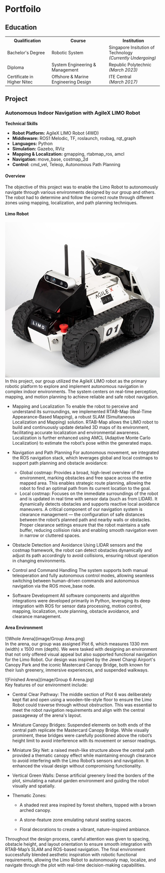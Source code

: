 # Portfoilo 


<h2 align="left">Education</h2>

<div align="left">

<table>
  <tr>
    <th>Qualification</th>
    <th>Course</th>
    <th>Institution</th>
  </tr>
    <tr>
    <td>Bachelor's Degree</td>
    <td>Robotic System</td>
    <td>Singapore Insitution of Technology<br><em>(Currently Undergoing)</em></td>
  </tr>
  <tr>
    <td>Diploma</td>
    <td>System Engineering & Management</td>
    <td>Republic Polytechnic<br><em>(March 2023)</em></td>
  </tr>
  <tr>
    <td>Certificate in Higher Nitec</td>
    <td>Offshore & Marine Engineering Design</td>
    <td>ITE Central<br><em>(March 2017)</em></td>
  </tr>
</table>

</div>

## Project
###  Autonomous Indoor Navigation with AgileX LIMO Robot
**Technical Skills**  
- **Robot Platform:** AgileX LIMO Robot (4WD)  
- **Middleware:** ROS1 Melodic, TF, roslaunch, rosbag, rqt_graph  
- **Languages:** Python  
- **Simulation:** Gazebo, RViz  
- **Mapping & Localization:** gmapping, rtabmap_ros, amcl  
- **Navigation:** move_base, costmap_2d  
- **Control:** cmd_vel, Teleop, Autonomous Path Planning  

#### Overview
The objective of this project was to enable the Limo Robot to autonomously navigate through various environments designed by our group and others. The robot had to determine and follow the correct route through different zones using mapping, localization, and path planning techniques.
#### Limo Robot
![Limo Robot](image/Limo.jpg)<br>
In this project, our group utilized the AgileX LIMO robot as the primary robotic platform to explore and implement autonomous navigation in complex indoor environments. The system centers on real-time perception, mapping, and motion planning to achieve reliable and safe robot navigation.

- Mapping and Localization
To enable the robot to perceive and understand its surroundings, we implemented RTAB-Map (Real-Time Appearance-Based Mapping), a robust SLAM (Simultaneous Localization and Mapping) solution. RTAB-Map allows the LIMO robot to build and continuously update detailed 3D maps of its environment, facilitating accurate localization and environmental awareness. Localization is further enhanced using AMCL (Adaptive Monte Carlo Localization) to estimate the robot’s pose within the generated maps.

- Navigation and Path Planning
For autonomous movement, we integrated the ROS navigation stack, which leverages global and local costmaps to support path planning and obstacle avoidance:
  - Global costmap: Provides a broad, high-level overview of the environment, marking obstacles and free space across the entire mapped area. This enables strategic route planning, allowing the robot to find an optimal path from its current location to the goal.
  - Local costmap: Focuses on the immediate surroundings of the robot and is updated in real time with sensor data (such as from LIDAR). It dynamically detects obstacles and supports reactive local avoidance maneuvers.
  A critical component of our navigation system is clearance management — the configuration of safe distances between the robot’s planned path and nearby walls or obstacles. Proper clearance settings ensure that the robot maintains a safe buffer, reducing collision risks and enabling smooth navigation even in narrow or cluttered spaces.
- Obstacle Detection and Avoidance
Using LIDAR sensors and the costmap framework, the robot can detect obstacles dynamically and adjust its path accordingly to avoid collisions, ensuring robust operation in changing environments.
- Control and Command Handling
The system supports both manual teleoperation and fully autonomous control modes, allowing seamless switching between human-driven commands and autonomous navigation via the ROS move_base node.

- Software Development
All software components and algorithm integrations were developed primarily in Python, leveraging its deep integration with ROS for sensor data processing, motion control, mapping, localization, route planning, obstacle avoidance, and clearance management.

#### Area Environment
![Whole Arena](image/Group Area.png)<br>
In the arena, our group was assigned Plot 6, which measures 1330 mm (width) x 1500 mm (depth). We were tasked with designing an environment that not only offered visual appeal but also supported functional navigation for the Limo Robot. Our design was inspired by the Jewel Changi Airport's Canopy Park and the iconic Mastercard Canopy Bridge, both known for their lush greenery, immersive experiences, and suspended walkways.

![Finished Arena](image/Group 6 Arena.jpg)<br>
Key features of our environment include:

- Central Clear Pathway: The middle section of Plot 6 was deliberately kept flat and open using a wooden-tile-style floor to ensure the Limo Robot could traverse through without obstruction. This was essential to meet the robot navigation requirements and align with the central passageway of the arena's layout.

- Miniature Canopy Bridges: Suspended elements on both ends of the central path replicate the Mastercard Canopy Bridge. While visually prominent, these bridges were carefully positioned above the robot’s height limit to avoid interference with its movement or sensor readings.

- Miniature Sky Net: a raised mesh-like structure above the central path provided a thematic canopy effect while maintaining enough clearance to avoid interfering with the Limo Robot’s sensors and navigation. It enhanced the visual design without compromising functionality.

- Vertical Green Walls: Dense artificial greenery lined the borders of the plot, simulating a natural garden environment and guiding the robot visually and spatially.

- Thematic Zones:

  - A shaded rest area inspired by forest shelters, topped with a brown arched canopy.

  - A stone-feature zone emulating natural seating spaces.

  - Floral decorations to create a vibrant, nature-inspired ambiance.

Throughout the design process, careful attention was given to spacing, obstacle height, and layout orientation to ensure smooth integration with RTAB-Map’s SLAM and ROS-based navigation. The final environment successfully blended aesthetic inspiration with robotic functional requirements, allowing the Limo Robot to autonomously map, localize, and navigate through the plot with real-time decision-making capabilities.
